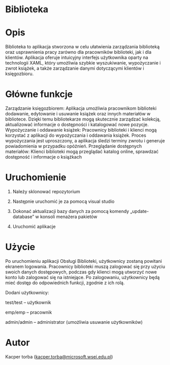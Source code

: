 # Biblioteka
# Opis
Biblioteka to aplikacja stworzona w celu ułatwienia zarządzania biblioteką oraz usprawnienia pracy zarówno dla pracowników biblioteki, jak i dla klientów. Aplikacja oferuje intuicyjny interfejs użytkownika oparty na technologii XAML, który umożliwia szybkie wyszukiwanie, wypożyczanie i zwrot książek, a także zarządzanie danymi dotyczącymi klientów i księgozbioru.
# Główne funkcje
Zarządzanie księgozbiorem: Aplikacja umożliwia pracownikom biblioteki dodawanie, edytowanie i usuwanie książek oraz innych materiałów w bibliotece. Dzięki temu bibliotekarze mogą skutecznie zarządzać kolekcją, aktualizować informacje o dostępności i katalogować nowe pozycje.
Wypożyczanie i oddawanie książek: Pracownicy biblioteki i klienci mogą korzystać z aplikacji do wypożyczania i oddawania książek. Proces wypożyczania jest uproszczony, a aplikacja śledzi terminy zwrotu i generuje powiadomienia w przypadku opóźnień.
Przeglądanie dostępnych materiałów: Klienci biblioteki mogą przeglądać katalog online, sprawdzać dostępność i informacje o książkach
# Uruchomienie
1. Należy sklonować repozytorium

2. Następnie uruchomić je za pomocą visual studio

3. Dokonać aktualizacji bazy danych za pomocą komendy „update-database” w konsoli menażera pakietów
   
4. Uruchomić aplikacje 
# Użycie
Po uruchomieniu aplikacji Obsługi Biblioteki, użytkownicy zostaną powitani ekranem logowania. Pracownicy biblioteki muszą zalogować się przy użyciu swoich danych dostępowych, podczas gdy klienci mogą utworzyć nowe konto lub zalogować się na istniejące. Po zalogowaniu, użytkownicy będą mieć dostęp do odpowiednich funkcji, zgodnie z ich rolą.

Dodani użytkownicy:

test/test – użytkownik

emp/emp – pracownik

admin/admin – administrator (umożliwia usuwanie użytkowników)
# Autor
Kacper torba (kacper.torba@microsoft.wsei.edu.pl)
